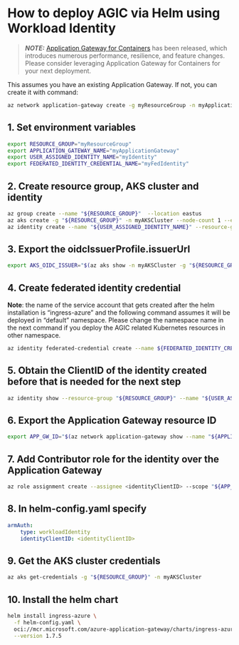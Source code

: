 # How to deploy AGIC via Helm using Workload Identity

> **_NOTE:_** [Application Gateway for Containers](https://aka.ms/agc) has been released, which introduces numerous performance, resilience, and feature changes. Please consider leveraging Application Gateway for Containers for your next deployment.

This assumes you have an existing Application Gateway. If not, you can create it with command:

```bash
az network application-gateway create -g myResourceGroup -n myApplicationGateway --sku Standard_v2 --public-ip-address myPublicIP --vnet-name myVnet --subnet mySubnet --priority 100
```

## 1. Set environment variables

```bash
export RESOURCE_GROUP="myResourceGroup"
export APPLICATION_GATEWAY_NAME="myApplicationGateway"
export USER_ASSIGNED_IDENTITY_NAME="myIdentity"
export FEDERATED_IDENTITY_CREDENTIAL_NAME="myFedIdentity"
```

## 2. Create resource group, AKS cluster and identity

```bash
az group create --name "${RESOURCE_GROUP}"  --location eastus
az aks create -g "${RESOURCE_GROUP}" -n myAKSCluster --node-count 1 --enable-oidc-issuer --enable-workload-identity 
az identity create --name "${USER_ASSIGNED_IDENTITY_NAME}" --resource-group "${RESOURCE_GROUP}" 
```

## 3. Export the oidcIssuerProfile.issuerUrl

```bash
export AKS_OIDC_ISSUER="$(az aks show -n myAKSCluster -g "${RESOURCE_GROUP}" --query "oidcIssuerProfile.issuerUrl" -otsv)"
```

## 4. Create federated identity credential

**Note**: the name of the service account that gets created after the helm installation is “ingress-azure” and the following command assumes it will be deployed in “default” namespace. Please change the namespace name in the next command if you deploy the AGIC related Kubernetes resources in other namespace.

```bash
az identity federated-credential create --name ${FEDERATED_IDENTITY_CREDENTIAL_NAME} --identity-name ${USER_ASSIGNED_IDENTITY_NAME} --resource-group ${RESOURCE_GROUP} --issuer ${AKS_OIDC_ISSUER} --subject system:serviceaccount:default:ingress-azure
```

## 5. Obtain the ClientID of the identity created before that is needed for the next step

```bash
az identity show --resource-group "${RESOURCE_GROUP}" --name "${USER_ASSIGNED_IDENTITY_NAME}" --query 'clientId' -otsv
```

## 6. Export the Application Gateway resource ID

```bash
export APP_GW_ID="$(az network application-gateway show --name "${APPLICATION_GATEWAY_NAME}"  --resource-group "${RESOURCE_GROUP}"  --query 'id' --output tsv)"
```

## 7. Add Contributor role for the identity over the Application Gateway

```bash
az role assignment create --assignee <identityClientID> --scope "${APP_GW_ID}" --role Contributor
```

## 8. In helm-config.yaml specify

```yaml
armAuth:
    type: workloadIdentity
    identityClientID: <identityClientID>
```

## 9. Get the AKS cluster credentials

```bash
az aks get-credentials -g "${RESOURCE_GROUP}" -n myAKSCluster
```

## 10. Install the helm chart

```bash
helm install ingress-azure \
  -f helm-config.yaml \
  oci://mcr.microsoft.com/azure-application-gateway/charts/ingress-azure \
  --version 1.7.5
```
